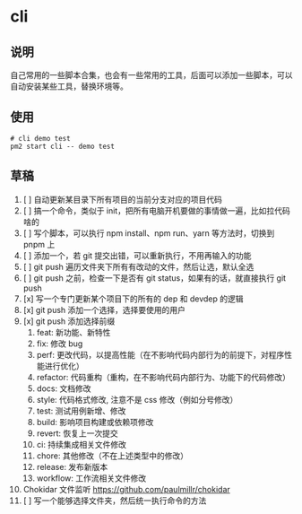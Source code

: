 # cli

## 说明

自己常用的一些脚本合集，也会有一些常用的工具，后面可以添加一些脚本，可以自动安装某些工具，替换环境等。

## 使用

```shell
# cli demo test
pm2 start cli -- demo test
```

## 草稿

1. [ ] 自动更新某目录下所有项目的当前分支对应的项目代码
2. [ ] 搞一个命令，类似于 init，把所有电脑开机要做的事情做一遍，比如拉代码啥的
3. [ ] 写个脚本，可以执行 npm install、npm run、yarn 等方法时，切换到 pnpm 上
4. [ ] 添加一个，若 git 提交出错，可以重新执行，不用再输入的功能
5. [ ] git push 遍历文件夹下所有有改动的文件，然后让选，默认全选
6. [ ] git push 之前，检查一下是否有 git status，如果有的话，就直接执行 git push
7. [x] 写一个专门更新某个项目下的所有的 dep 和 devdep 的逻辑
8. [x] git push 添加一个选择，选择要使用的用户
9. [x] git push 添加选择前缀
   1. feat: 新功能、新特性
   2. fix: 修改 bug
   3. perf: 更改代码，以提高性能（在不影响代码内部行为的前提下，对程序性能进行优化）
   4. refactor: 代码重构（重构，在不影响代码内部行为、功能下的代码修改）
   5. docs: 文档修改
   6. style: 代码格式修改, 注意不是 css 修改（例如分号修改）
   7. test: 测试用例新增、修改
   8. build: 影响项目构建或依赖项修改
   9. revert: 恢复上一次提交
   10. ci: 持续集成相关文件修改
   11. chore: 其他修改（不在上述类型中的修改）
   12. release: 发布新版本
   13. workflow: 工作流相关文件修改
10. Chokidar 文件监听 https://github.com/paulmillr/chokidar
11. [ ] 写一个能够选择文件夹，然后统一执行命令的方法
